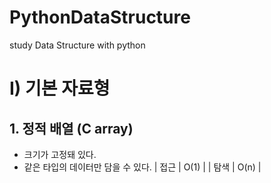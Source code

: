 # PythonDataStructure
study Data Structure with python

# I) 기본 자료형

 ## 1. 정적 배열 (C array)
 
  - 크기가 고정돼 있다.
  - 같은 타입의 데이터만 담을 수 있다.
  | 접근 | O(1) |
  | 탐색 | O(n) |
